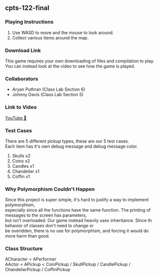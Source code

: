 ## cpts-122-final

### Playing Instructions
1. Use WASD to move and the mouse to look around.
2. Collect various items around the map.

### Download Link
This game requires your own downloading of files and compilation to play. You can instead look at the video to see how the game is played.

### Collaborators
- Aryan Puthran (Class Lab Section 6)
- Johnny Davis (Class Lab Section 5)

### Link to Video
[YouTube 🔗](https://youtu.be/71UAxbFAz78)

### Test Cases
There are 5 different pickup types, these are our 5 test cases.<br>
Each item has it's own debug message and debug message color.
1. Skulls x2
2. Coins x2
3. Candles x1
4. Chandelier x1
5. Coffin x1

### Why Polymorphism Couldn't Happen
Since this project is super simple, it's hard to justify a way to implement polymorphism,<br>
especially since all the functions have the same function. The printing of messages to the screen has parameters,<br>
but isn't overloaded. Our game instead heavily uses inheritance. SInce th behavior of classes don't need to change or<br>
be overidden, there is no use for polymorphism, and forcing it would do more harm than good.

### Class Structure
ACharacter < APerformer<br>
AActor < APickup < CoinPickup / SkullPickup / CandlePickup / ChandelierPickup / CoffinPickup
